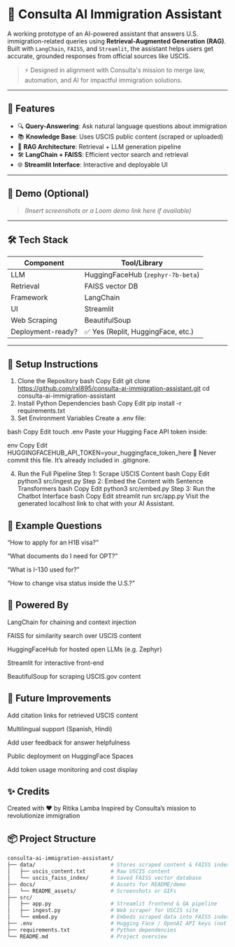 # 🧠 Consulta AI Immigration Assistant

A working prototype of an AI-powered assistant that answers U.S. immigration-related queries using **Retrieval-Augmented Generation (RAG)**. Built with `LangChain`, `FAISS`, and `Streamlit`, the assistant helps users get accurate, grounded responses from official sources like USCIS.

> ⚡ Designed in alignment with Consulta's mission to merge law, automation, and AI for impactful immigration solutions.

---

## 🚀 Features

- 🔍 **Query-Answering**: Ask natural language questions about immigration
- 📚 **Knowledge Base**: Uses USCIS public content (scraped or uploaded)
- 🧠 **RAG Architecture**: Retrieval + LLM generation pipeline
- 🛠️ **LangChain + FAISS**: Efficient vector search and retrieval
- 🌐 **Streamlit Interface**: Interactive and deployable UI

---

## 📸 Demo (Optional)
> *(Insert screenshots or a Loom demo link here if available)*

---

## 🛠️ Tech Stack

| Component         | Tool/Library                      |
|------------------|-----------------------------------|
| LLM              | HuggingFaceHub (`zephyr-7b-beta`) |
| Retrieval        | FAISS vector DB                   |
| Framework        | LangChain                         |
| UI               | Streamlit                         |
| Web Scraping     | BeautifulSoup                     |
| Deployment-ready?| ✅ Yes (Replit, HuggingFace, etc.)|

---

## 🔧 Setup Instructions
1. Clone the Repository
bash
Copy
Edit
git clone https://github.com/rxl895/consulta-ai-immigration-assistant.git
cd consulta-ai-immigration-assistant
2. Install Python Dependencies
bash
Copy
Edit
pip install -r requirements.txt
3. Set Environment Variables
Create a .env file:

bash
Copy
Edit
touch .env
Paste your Hugging Face API token inside:

env
Copy
Edit
HUGGINGFACEHUB_API_TOKEN=your_huggingface_token_here
🔐 Never commit this file. It’s already included in .gitignore.

4. Run the Full Pipeline
Step 1: Scrape USCIS Content
bash
Copy
Edit
python3 src/ingest.py
Step 2: Embed the Content with Sentence Transformers
bash
Copy
Edit
python3 src/embed.py
Step 3: Run the Chatbot Interface
bash
Copy
Edit
streamlit run src/app.py
Visit the generated localhost link to chat with your AI Assistant.

## 💬 Example Questions
“How to apply for an H1B visa?”

“What documents do I need for OPT?”

“What is I-130 used for?”

“How to change visa status inside the U.S.?”

## 🧠 Powered By
LangChain for chaining and context injection

FAISS for similarity search over USCIS content

HuggingFaceHub for hosted open LLMs (e.g. Zephyr)

Streamlit for interactive front-end

BeautifulSoup for scraping USCIS.gov content

## 📌 Future Improvements
 Add citation links for retrieved USCIS content

 Multilingual support (Spanish, Hindi)

 Add user feedback for answer helpfulness

 Public deployment on HuggingFace Spaces

 Add token usage monitoring and cost display

## ✨ Credits
Created with ❤️ by Ritika Lamba
Inspired by Consulta’s mission to revolutionize immigration 

## 📦 Project Structure

```bash
consulta-ai-immigration-assistant/
├── data/                        # Stores scraped content & FAISS index
│   ├── uscis_content.txt        # Raw USCIS content
│   └── uscis_faiss_index/       # Saved FAISS vector database
├── docs/                        # Assets for README/demo
│   └── README_assets/           # Screenshots or GIFs
├── src/
│   ├── app.py                   # Streamlit frontend & QA pipeline
│   ├── ingest.py                # Web scraper for USCIS site
│   └── embed.py                 # Embeds scraped data into FAISS index
├── .env                         # Hugging Face / OpenAI API keys (not committed)
├── requirements.txt             # Python dependencies
└── README.md                    # Project overview

